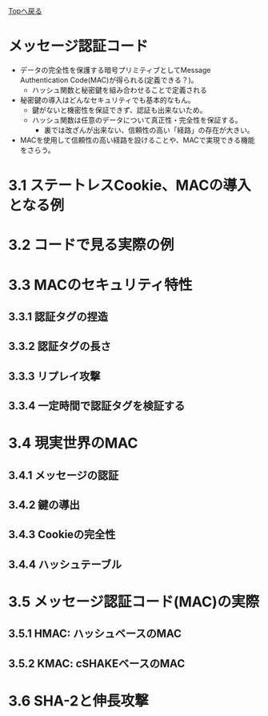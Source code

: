 <!-- title: chp03 -->
[Topへ戻る](https://8-u8.github.io/Real_World_Cryptography/)

# メッセージ認証コード
- データの完全性を保護する暗号プリミティブとしてMessage Authentication Code(MAC)が得られる(定義できる？)。
  - ハッシュ関数と秘密鍵を組み合わせることで定義される
- 秘密鍵の導入はどんなセキュリティでも基本的なもん。
  - 鍵がないと機密性を保証できず、認証も出来ないため。
  - ハッシュ関数は任意のデータについて真正性・完全性を保証する。
    - 裏では改ざんが出来ない、信頼性の高い「経路」の存在が大きい。
- MACを使用して信頼性の高い経路を設けることや、MACで実現できる機能をさらう。

# 3.1 ステートレスCookie、MACの導入となる例
# 3.2 コードで見る実際の例
# 3.3 MACのセキュリティ特性
## 3.3.1 認証タグの捏造
## 3.3.2 認証タグの長さ
## 3.3.3 リプレイ攻撃
## 3.3.4 一定時間で認証タグを検証する
# 3.4 現実世界のMAC
## 3.4.1 メッセージの認証
## 3.4.2 鍵の導出
## 3.4.3 Cookieの完全性
## 3.4.4 ハッシュテーブル
# 3.5 メッセージ認証コード(MAC)の実際
## 3.5.1 HMAC: ハッシュベースのMAC
## 3.5.2 KMAC: cSHAKEベースのMAC
# 3.6 SHA-2と伸長攻撃